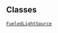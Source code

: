 ---
---
## Classes

<a href="../object/FueledLightSource.html#FueledLightSource"
target="main"><code>FueledLightSource</code></a>  
